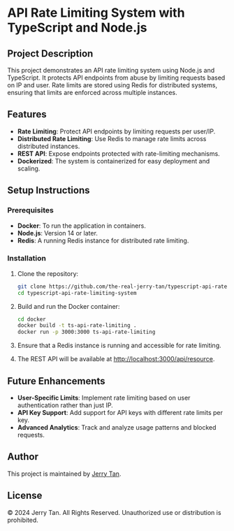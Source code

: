 # API Rate Limiting System with TypeScript and Node.js

## Project Description

This project demonstrates an API rate limiting system using Node.js and TypeScript. It protects API endpoints from abuse by limiting requests based on IP and user. Rate limits are stored using Redis for distributed systems, ensuring that limits are enforced across multiple instances.

## Features

- **Rate Limiting**: Protect API endpoints by limiting requests per user/IP.
- **Distributed Rate Limiting**: Use Redis to manage rate limits across distributed instances.
- **REST API**: Expose endpoints protected with rate-limiting mechanisms.
- **Dockerized**: The system is containerized for easy deployment and scaling.

## Setup Instructions

### Prerequisites
- **Docker**: To run the application in containers.
- **Node.js**: Version 14 or later.
- **Redis**: A running Redis instance for distributed rate limiting.

### Installation

1. Clone the repository:
   ```bash
   git clone https://github.com/the-real-jerry-tan/typescript-api-rate-limiting-system.git
   cd typescript-api-rate-limiting-system
   ```

2. Build and run the Docker container:
   ```bash
   cd docker
   docker build -t ts-api-rate-limiting .
   docker run -p 3000:3000 ts-api-rate-limiting
   ```

3. Ensure that a Redis instance is running and accessible for rate limiting.

4. The REST API will be available at [http://localhost:3000/api/resource](http://localhost:3000/api/resource).

## Future Enhancements

- **User-Specific Limits**: Implement rate limiting based on user authentication rather than just IP.
- **API Key Support**: Add support for API keys with different rate limits per key.
- **Advanced Analytics**: Track and analyze usage patterns and blocked requests.

## Author

This project is maintained by [Jerry Tan](https://github.com/the-real-jerry-tan).

## License

© 2024 Jerry Tan. All Rights Reserved. Unauthorized use or distribution is prohibited.
